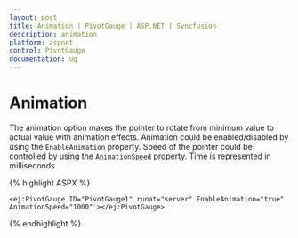 ```yaml
---
layout: post
title: Animation | PivotGauge | ASP.NET | Syncfusion
description: animation
platform: aspnet
control: PivotGauge
documentation: ug
---
```


# Animation

The animation option makes the pointer to rotate from minimum value to actual value with animation effects.  Animation could be enabled/disabled by using the `EnableAnimation` property.  Speed of the pointer could be controlled by using the `AnimationSpeed` property. Time is represented in milliseconds.

{% highlight ASPX %}

    <ej:PivotGauge ID="PivotGauge1" runat="server" EnableAnimation="true" AnimationSpeed="1000" ></ej:PivotGauge>

{% endhighlight %}

